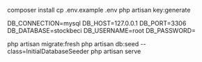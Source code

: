 

composer install
cp .env.example .env
php artisan key:generate

DB_CONNECTION=mysql
DB_HOST=127.0.0.1
DB_PORT=3306
DB_DATABASE=stockbeci
DB_USERNAME=root
DB_PASSWORD=

php artisan migrate:fresh
php artisan db:seed --class=InitialDatabaseSeeder
php artisan serve

